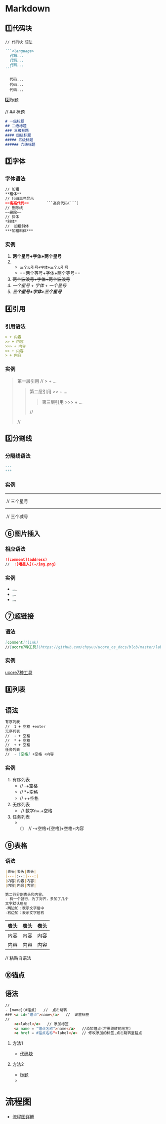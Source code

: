 #  Markdown

##  <a id = "1">1️⃣代码块</a>

````markdown
// 代码块 语法

```<language>
  代码...
  代码...
  代码...
```
````

```<language>
  代码...
  代码...
  代码...
```

<a name = "1">2️⃣标题</a>

// ##  标题  

```markdown
# 一级标题
## 二级标题
### 三级标题
#### 四级标题
##### 五级标题
###### 六级标题
```

##  3️⃣字体

###  字体语法

```markdown
// 加粗
**粗体**
// 代码高亮显示
==高亮代码==        ```高亮代码(```)
// 删除线 
~~删除~~ 
// 斜体
*斜体*
//	加粗斜体
***加粗斜体***
```

###   实例

1. **两个星号+字体+两个星号**
2. 
   - ```三个反引号+字体+三个反引号```
   - ==两个等号+字体+两个等号==
3. ~~两个波浪号+字体+两个波浪号~~
4. *一个星号 + 字体 + 一个星号*
4. ***三个星号+字体+三个星号***

##  4️⃣引用

 ### 引用语法

```markdown
> + 内容
>> + 内容
>>> + 内容
>> + 内容
> + 内容
```

###  实例

> 第一层引用	//    > +  ...
>
> > 第二层引用	>> + ...
> >
> > > 第三层引用   >>> + ...
> >
> > //
>
> //



##  5️⃣分割线

###  分隔线语法

```markdown
--- 
***
```

###  实例

***

​	//	三个星号

---

​	//	三个减号

##  ⑥图片插入

###  相应语法

```markdown
![comment](address)
//	![喵星人](~/img.png)
```

###  实例

- <img src="C:\Users\AClockworkOrange\Desktop\Pictures\微信图片_20220214092640.jpg" alt="China" style="zoom:25%;" />
- <img src="C:\Users\AClockworkOrange\Desktop\Pictures\QQ图片20210308154423.jpg" alt="Jerk" style="zoom:25%;" />
- <img src="https://gss0.baidu.com/-fo3dSag_xI4khGko9WTAnF6hhy/zhidao/pic/item/08f790529822720e329623bc76cb0a46f21fab18.jpg" alt="李健" style="zoom:25%;" />

##  ⑦超链接

###  语法

```markdown
[comment](link)
//[ucore7种工具](https://github.com/chyyuu/ucore_os_docs/blob/master/lab0/lab0_ref_ucore-tools.md)

```

###  实例

[ucore7种工具](https://github.com/chyyuu/ucore_os_docs/blob/master/lab0/lab0_ref_ucore-tools.md)

##  8️⃣列表

## 语法

```markdown
有序列表
//	1 + 空格 +enter
无序列表
//	- + 空格
// 	* + 空格
//  + + 空格
任务列表
//	- [空格] +空格 +内容
```

###  实例

1. 有序列表
   - //	-+空格
   - //    *+空格
   - //    ++空格
2. 无序列表
   - ​	//	数字n+.+空格
3. 任务列表
   - - [ ] ​	//	-+空格+[空格]+空格+内容

##  ⑨表格

###  语法

```markdown
|表头|表头|表头|
|---|:--:|---:|
|内容|内容|内容|
|内容|内容|内容|

第二行分割表头和内容。
- 有一个就行，为了对齐，多加了几个
文字默认居左
-两边加：表示文字居中
-右边加：表示文字居右
```

| 表头 | 表头 | 表头 |
| ---- | :--: | ---: |
| 内容 | 内容 | 内容 |
| 内容 | 内容 | 内容 |

//  粘贴自语法



##  ⑩锚点

##  语法

```html
//
- [name](#锚点)   //  点击跳转 
### <a id="锚点">name</a>   //  设置标签
//	
	<a>label</a>   // 添加标签
	<a name = "锚点名称">name</a>	//添加锚点(将要跳转的地方)
	<a href = #锚点名称">label</a> 	// 修改添加的标签,点击跳转至锚点
```

1. 方法1

   - [代码块](#1)

2. 方法2

   - <a href= "#1">标题</a>
   - 

   

#  流程图

+ [流程图详解](https://blog.csdn.net/suoxd123/article/details/84992282?ops_request_misc=%257B%2522request%255Fid%2522%253A%2522164592907916780366538270%2522%252C%2522scm%2522%253A%252220140713.130102334..%2522%257D&request_id=164592907916780366538270&biz_id=0&utm_medium=distribute.pc_search_result.none-task-blog-2~all~top_ulrmf~default~default-3-84992282.pc_search_insert_ulrmf&utm_term=markdown+%E6%B5%81%E7%A8%8B%E5%9B%BE&spm=1018.2226.3001.4187)

